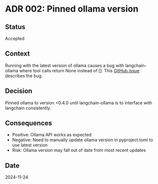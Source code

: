 # ADR 002: Pinned ollama version

## Status
Accepted

## Context
Running with the latest version of ollama causes a bug with langchain-ollama where tool calls return None instead of [].
This [GitHub issue](https://github.com/langchain-ai/langchain/issues/28281) describes the bug.

## Decision
Pinned ollama to version <0.4.0 until langchain-ollama is to interface with langchain consistently.

## Consequences
- Positive: Ollama API works as expected
- Negative: Need to manually update ollama version in pyproject.toml to use latest version
- Risk: Ollama version may fall out of date from most recent updates

## Date
2024-11-24